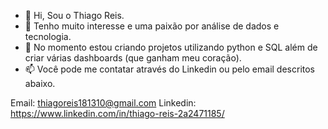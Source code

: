 - 👋 Hi, Sou o Thiago Reis.
- 👀 Tenho muito interesse e uma paixão por análise de dados e tecnologia.
- 🌱 No momento estou criando projetos utilizando python e SQL além de criar várias dashboards (que ganham meu coração).
- 📫 Você pode me contatar através do Linkedin ou pelo email descritos abaixo. 

Email: thiagoreis181310@gmail.com
Linkedin: https://www.linkedin.com/in/thiago-reis-2a2471185/

<!---
gustvinhos/gustvinhos is a ✨ special ✨ repository because its `README.md` (this file) appears on your GitHub profile.
You can click the Preview link to take a look at your changes.
--->
